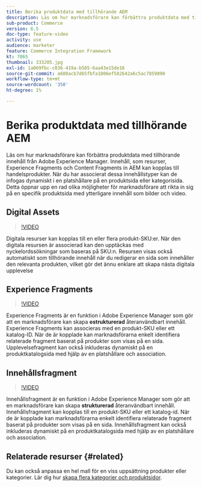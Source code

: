 ```yaml
---
title: Berika produktdata med tillhörande AEM
description: Läs om hur marknadsförare kan förbättra produktdata med tillhörande innehåll från Adobe Experience Manager genom att dynamiskt lägga till marknadsföringsinnehåll på produktsidor. Detta ger marknadsförarna en rad möjligheter att rikta in sig på specifika produktsidor med ytterligare innehåll som bilder och video.
sub-product: Commerce
version: 6.5
doc-type: feature-video
activity: use
audience: marketer
feature: Commerce Integration Framework
kt: 7065
thumbnail: 333205.jpg
exl-id: 1a069fbc-c036-419a-b585-6aa43e15de16
source-git-commit: a600acb7d65fbfa1806ef582642a6c5ac7859890
workflow-type: tm+mt
source-wordcount: '350'
ht-degree: 1%

---
```


# Berika produktdata med tillhörande AEM

Läs om hur marknadsförare kan förbättra produktdata med tillhörande innehåll från Adobe Experience Manager. Innehåll, som resurser, Experience Fragments och Content Fragments in AEM kan kopplas till handelsprodukter. När du har associerat dessa innehållstyper kan de infogas dynamiskt i en platshållare på en produktsida eller kategorisida. Detta öppnar upp en rad olika möjligheter för marknadsförare att rikta in sig på en specifik produktsida med ytterligare innehåll som bilder och video.

## Digital Assets

>[!VIDEO](https://video.tv.adobe.com/v/339121/?quality=12&learn=on)

Digitala resurser kan kopplas till en eller flera produkt-SKU:er. När den digitala resursen är associerad kan den upptäckas med nyckelordssökningar som baseras på SKU:n. Resursen visas också automatiskt som tillhörande innehåll när du redigerar en sida som innehåller den relevanta produkten, vilket gör det ännu enklare att skapa nästa digitala upplevelse

## Experience Fragments

>[!VIDEO](https://video.tv.adobe.com/v/333205/?quality=12&learn=on)

Experience Fragments är en funktion i Adobe Experience Manager som gör att en marknadsförare kan skapa **ostrukturerad** återanvändbart innehåll. Experience Fragments kan associeras med en produkt-SKU eller ett katalog-ID. När de är kopplade kan marknadsförarna enkelt identifiera relaterade fragment baserat på produkter som visas på en sida. Upplevelsefragment kan också inkluderas dynamiskt på en produktkatalogsida med hjälp av en platshållare och association.

## Innehållsfragment

>[!VIDEO](https://video.tv.adobe.com/v/339182/?quality=12&learn=on)

Innehållsfragment är en funktion i Adobe Experience Manager som gör att en marknadsförare kan skapa **strukturerad** återanvändbart innehåll. Innehållsfragment kan kopplas till en produkt-SKU eller ett katalog-id. När de är kopplade kan marknadsförarna enkelt identifiera relaterade fragment baserat på produkter som visas på en sida. Innehållsfragment kan också inkluderas dynamiskt på en produktkatalogsida med hjälp av en platshållare och association.

## Relaterade resurser {#related}

Du kan också anpassa en hel mall för en viss uppsättning produkter eller kategorier. Lär dig hur [skapa flera kategorier och produktsidor](/help/commerce/cif/configuring/multi-template-usage.md).
